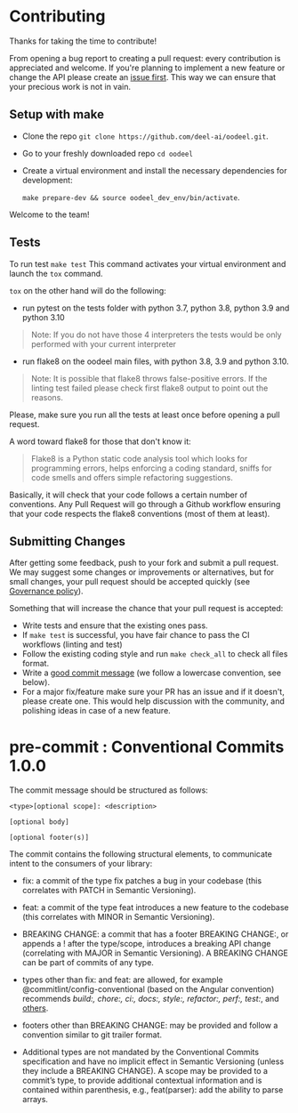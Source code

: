 # Contributing

Thanks for taking the time to contribute!

From opening a bug report to creating a pull request: every contribution is
appreciated and welcome. If you're planning to implement a new feature or change
the API please create an [issue first](https://github.com/deel-ai/oodeel/issues/new). This way we can ensure that your precious
work is not in vain.


## Setup with make

- Clone the repo `git clone https://github.com/deel-ai/oodeel.git`.
- Go to your freshly downloaded repo `cd oodeel`
- Create a virtual environment and install the necessary dependencies for development:

  `make prepare-dev && source oodeel_dev_env/bin/activate`.

Welcome to the team!


## Tests

To run test `make test`
This command activates your virtual environment and launch the `tox` command.


`tox` on the other hand will do the following:
- run pytest on the tests folder with python 3.7, python 3.8, python 3.9 and python 3.10
> Note: If you do not have those 4 interpreters the tests would be only performed with your current interpreter
- run flake8 on the oodeel main files, with python 3.8, 3.9 and python 3.10.
> Note: It is possible that flake8 throws false-positive errors. If the linting test failed please check first flake8 output to point out the reasons.

Please, make sure you run all the tests at least once before opening a pull request.

A word toward flake8 for those that don't know it:
> Flake8 is a Python static code analysis tool which looks for programming errors, helps enforcing a coding standard, sniffs for code smells and offers simple refactoring suggestions.

Basically, it will check that your code follows a certain number of conventions. Any Pull Request will go through a Github workflow ensuring that your code respects the flake8 conventions (most of them at least).

## Submitting Changes

After getting some feedback, push to your fork and submit a pull request. We
may suggest some changes or improvements or alternatives, but for small changes,
your pull request should be accepted quickly (see [Governance policy](https://github.com/deel-ai/oodeel/blob/master/GOVERNANCE.md)).

Something that will increase the chance that your pull request is accepted:

- Write tests and ensure that the existing ones pass.
- If `make test` is successful, you have fair chance to pass the CI workflows (linting and test)
- Follow the existing coding style and run `make check_all` to check all files format.
- Write a [good commit message](https://tbaggery.com/2008/04/19/a-note-about-git-commit-messages.html) (we follow a lowercase convention, see below).
- For a major fix/feature make sure your PR has an issue and if it doesn't, please create one. This would help discussion with the community, and polishing ideas in case of a new feature.

# pre-commit : Conventional Commits 1.0.0

The commit message should be structured as follows:

```
<type>[optional scope]: <description>

[optional body]

[optional footer(s)]

```

The commit contains the following structural elements, to communicate intent to the consumers of your library:

- fix: a commit of the type fix patches a bug in your codebase (this correlates with PATCH in Semantic Versioning).

- feat: a commit of the type feat introduces a new feature to the codebase (this correlates with MINOR in Semantic Versioning).

- BREAKING CHANGE: a commit that has a footer BREAKING CHANGE:, or appends a ! after the type/scope, introduces a breaking API change (correlating with MAJOR in Semantic Versioning). A BREAKING CHANGE can be part of commits of any type.

- types other than fix: and feat: are allowed, for example @commitlint/config-conventional (based on the Angular convention) recommends *build:, chore:, ci:, docs:, style:, refactor:, perf:, test:*, and [others](https://delicious-insights.com/fr/articles/git-hooks-et-commitlint/).

- footers other than BREAKING CHANGE: <description> may be provided and follow a convention similar to git trailer format.

- Additional types are not mandated by the Conventional Commits specification and have no implicit effect in Semantic Versioning (unless they include a BREAKING CHANGE). A scope may be provided to a commit’s type, to provide additional contextual information and is contained within parenthesis, e.g., feat(parser): add the ability to parse arrays.
